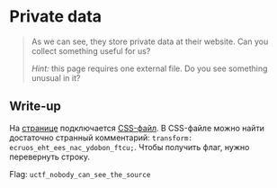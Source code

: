 # Private data

> As we can see, they store private data at their website. Can you collect something useful for us?
>
> _Hint:_ this page requires one external file. Do you see something unusual in it?

## Write-up
На [странице](https://github.com/upmlctf/2017-quals/blob/master/private-data/index.htm) подключается [CSS-файл](https://github.com/upmlctf/2017-quals/blob/master/private-data/formatting.css).
В CSS-файле можно найти достаточно странный комментарий: `transform: ecruos_eht_ees_nac_ydobon_ftcu;`.
Чтобы получить флаг, нужно перевернуть строку.

Flag: `uctf_nobody_can_see_the_source`
